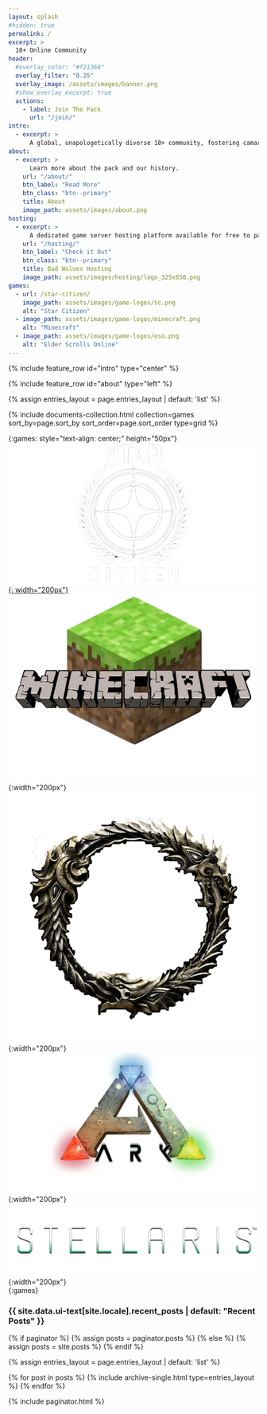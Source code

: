 ```yaml
---
layout: splash
#hidden: true
permalink: /
excerpt: >
  18+ Online Community
header:
  #overlay_color: "#f21368"
  overlay_filter: "0.25"
  overlay_image: /assets/images/banner.png
  #show_overlay_excerpt: true
  actions:
    - label: Join The Pack
      url: "/join/"
intro:
  - excerpt: >
      A global, unapologetically diverse 18+ community, fostering camaraderie across various games. Rabies delivered daily.
about:
  - excerpt: >
      Learn more about the pack and our history.
    url: "/about/"
    btn_label: "Read More"
    btn_class: "btn--primary"
    title: About
    image_path: assets/images/about.png
hosting:
  - excerpt: >
      A dedicated game server hosting platform available for free to pack members.
    url: "/hosting/"
    btn_label: "Check it Out"
    btn_class: "btn--primary"
    title: Bad Wolves Hosting
    image_path: assets/images/hosting/logo_325x650.png
games:
  - url: /star-citizen/
    image_path: assets/images/game-logos/sc.png
    alt: "Star Citizen"
  - image_path: assets/images/game-logos/minecraft.png
    alt: "Minecraft"
  - image_path: assets/images/game-logos/eso.png
    alt: "Elder Scrolls Online"
---
```


{% include feature_row id="intro" type="center" %}

{% include feature_row id="about" type="left" %}

<!-- {% include feature_row id="hosting" type="right" %} -->

<!-- {% include gallery id="games" layout="third" %} -->

{% assign entries_layout = page.entries_layout | default: 'list' %}
<div class="entries-{{ entries_layout }}">
  {% include documents-collection.html collection=games sort_by=page.sort_by sort_order=page.sort_order type=grid %}
</div>

{:games: style="text-align: center;" height="50px"}
[![Star Citizen](/assets/images/game-logos/sc.png "Star Citizen"){: width="200px"}](/star-citizen/)
![Minecraft](/assets/images/game-logos/minecraft.png "Minecraft"){:width="200px"}
![Elder Scrolls Online](/assets/images/game-logos/eso.png "Elder Scrolls Online"){:width="200px"}
![Ark](/assets/images/game-logos/ark.png "Ark"){:width="200px"}
![Stellaris](/assets/images/game-logos/stellaris.png "Stellaris"){:width="200px"}
<br/>
{:games}

<h3 class="archive__subtitle">{{ site.data.ui-text[site.locale].recent_posts | default: "Recent Posts" }}</h3>

{% if paginator %}
  {% assign posts = paginator.posts %}
{% else %}
  {% assign posts = site.posts %}
{% endif %}

{% assign entries_layout = page.entries_layout | default: 'list' %}
<div class="entries-{{ entries_layout }}">
  {% for post in posts %}
    {% include archive-single.html type=entries_layout %}
  {% endfor %}
</div>

{% include paginator.html %}
